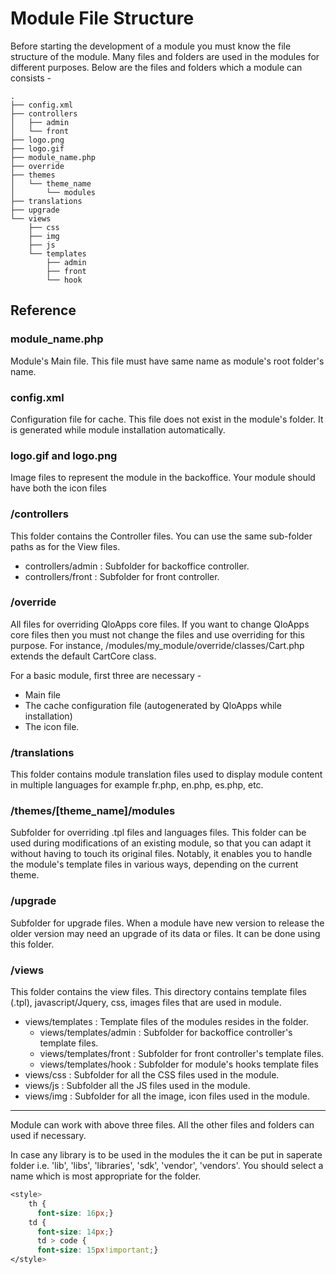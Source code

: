# Module File Structure

Before starting the development of a module you must know the file structure of the module.
Many files and folders are used in the modules for different purposes. Below are the files and folders which a module can consists -

```
.
├── config.xml
├── controllers
│   ├── admin
│   └── front
├── logo.png
├── logo.gif
├── module_name.php
├── override
├── themes
│   └── theme_name
│       └── modules
├── translations
├── upgrade
└── views
    ├── css
    ├── img
    ├── js
    └── templates
        ├── admin
        ├── front
        └── hook
```

## Reference

### module_name.php

Module's Main file. This file must have same name as module's root folder's name.

### config.xml

Configuration file for cache. This file does not exist in the module's folder. It is generated while module installation automatically.

### logo.gif and logo.png

Image files to represent the module in the backoffice. Your module should have both the icon files

### /controllers

This folder contains the Controller files. You can use the same sub-folder paths as for the View files.

- controllers/admin : Subfolder for backoffice controller.
- controllers/front : Subfolder for front controller.

### /override

All files for overriding QloApps core files. If you want to change QloApps core files then you must not change the files and use overriding for this purpose. For instance, /modules/my_module/override/classes/Cart.php extends the default CartCore class.

For a basic module, first three are necessary -
- Main file
- The cache configuration file (autogenerated by QloApps while installation)
- The icon file.

### /translations

This folder contains module translation files used to display module content in multiple languages for example fr.php, en.php, es.php, etc.

### /themes/[theme_name]/modules

Subfolder for overriding .tpl files and languages files. This folder can be used during modifications of an existing module, so that you can adapt it without having to touch its original files. Notably, it enables you to handle the module's template files in various ways, depending on the current theme.

### /upgrade

Subfolder for upgrade files. When a module have new version to release the older version may need an upgrade of its data or files. It can be done using this folder.

### /views

This folder contains the view files. This directory contains template files (.tpl), javascript/Jquery, css, images files that are used in module.

- views/templates : Template files of the modules resides in the folder.
  - views/templates/admin : Subfolder for backoffice controller's template files.
  - views/templates/front : Subfolder for front controller's template files.
  - views/templates/hook : Subfolder for module's hooks template files
- views/css : Subfolder for all the CSS files used in the module.
- views/js : Subfolder all the JS files used in the module.
- views/img : Subfolder for all the image, icon files used in the module.

---
Module can work with above three files. All the other files and folders can used if necessary.

In case any library is to be used in the modules the it can be put in saperate folder i.e. 'lib', 'libs', 'libraries', 'sdk', 'vendor', 'vendors'. You should select a name which is most appropriate for the folder.
```CSS
<style>
	th {
	  font-size: 16px;}
	td {
	  font-size: 14px;}
	  td > code {
	  font-size: 15px!important;}
</style>
```